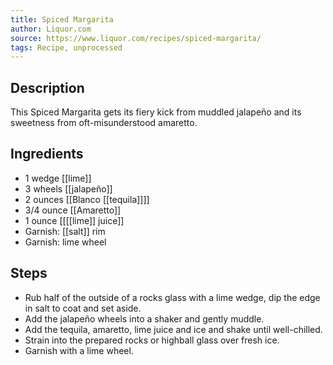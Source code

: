 ```yaml
---
title: Spiced Margarita
author: Liquor.com
source: https://www.liquor.com/recipes/spiced-margarita/
tags: Recipe, unprocessed
---
```

## Description
This Spiced Margarita gets its fiery kick from muddled jalapeño and its sweetness from oft-misunderstood amaretto.
## Ingredients
- 1 wedge [[lime]] 
- 3 wheels [[jalapeño]]
- 2 ounces [[Blanco [[tequila]]]] 
- 3/4 ounce [[Amaretto]] 
- 1 ounce [[[[lime]] juice]] 
- Garnish: [[salt]] rim
- Garnish: lime wheel
## Steps
- Rub half of the outside of a rocks glass with a lime wedge, dip the edge in salt to coat and set aside.
- Add the jalapeño wheels into a shaker and gently muddle.
- Add the tequila, amaretto, lime juice and ice and shake until well-chilled.
- Strain into the prepared rocks or highball glass over fresh ice.
- Garnish with a lime wheel.